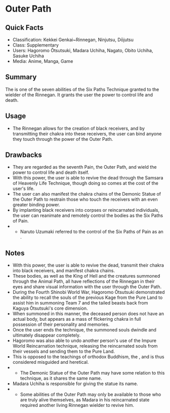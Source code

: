 # Outer Path

## Quick Facts
- Classification: Kekkei Genkai~Rinnegan, Ninjutsu, Dōjutsu
- Class: Supplementary
- Users: Hagoromo Ōtsutsuki, Madara Uchiha, Nagato, Obito Uchiha, Sasuke Uchiha
- Media: Anime, Manga, Game

## Summary
The is one of the seven abilities of the Six Paths Technique granted to the wielder of the Rinnegan. It grants the user the power to control life and death.

## Usage
- The Rinnegan allows for the creation of black receivers, and by transmitting their chakra into these receivers, the user can bind anyone they touch through the power of the Outer Path.

## Drawbacks
- They are regarded as the seventh Pain, the Outer Path, and wield the power to control life and death itself.
- With this power, the user is able to revive the dead through the Samsara of Heavenly Life Technique, though doing so comes at the cost of the user's life.
- The user can also manifest the chakra chains of the Demonic Statue of the Outer Path to restrain those who touch the receivers with an even greater binding power.
- By implanting black receivers into corpses or reincarnated individuals, the user can reanimate and remotely control the bodies as the Six Paths of Pain.
- * Naruto Uzumaki referred to the control of the Six Paths of Pain as an .

## Notes
- With this power, the user is able to revive the dead, transmit their chakra into black receivers, and manifest chakra chains.
- These bodies, as well as the King of Hell and the creatures summoned through the Animal Path, all have reflections of the Rinnegan in their eyes and share visual information with the user through the Outer Path.
- During the Fourth Shinobi World War, Hagoromo Ōtsutsuki demonstrated the ability to recall the souls of the previous Kage from the Pure Land to assist him in summoning Team 7 and the tailed beasts back from Kaguya Ōtsutsuki's core dimension.
- When summoned in this manner, the deceased person does not have an actual body, but appears as a mass of flickering chakra in full possession of their personality and memories.
- Once the user ends the technique, the summoned souls dwindle and ultimately disappear completely.
- Hagoromo was also able to undo another person's use of the Impure World Reincarnation technique, releasing the reincarnated souls from their vessels and sending them to the Pure Land.
- This is opposed to the teachings of orthodox Buddhism, the , and is thus considered misguided and heretical.
- * The Demonic Statue of the Outer Path may have some relation to this technique, as it shares the same name.
- Madara Uchiha is responsible for giving the statue its name.
- * Some abilities of the Outer Path may only be available to those who are truly alive themselves, as Madara in his reincarnated state required another living Rinnegan wielder to revive him.

